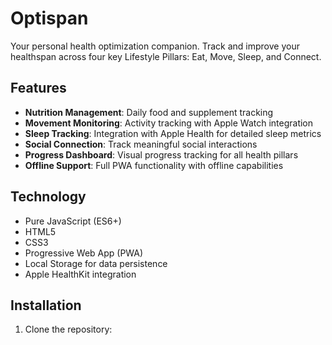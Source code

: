 # Optispan

Your personal health optimization companion. Track and improve your healthspan across four key Lifestyle Pillars: Eat, Move, Sleep, and Connect.

## Features

- **Nutrition Management**: Daily food and supplement tracking
- **Movement Monitoring**: Activity tracking with Apple Watch integration
- **Sleep Tracking**: Integration with Apple Health for detailed sleep metrics
- **Social Connection**: Track meaningful social interactions
- **Progress Dashboard**: Visual progress tracking for all health pillars
- **Offline Support**: Full PWA functionality with offline capabilities

## Technology

- Pure JavaScript (ES6+)
- HTML5
- CSS3
- Progressive Web App (PWA)
- Local Storage for data persistence
- Apple HealthKit integration

## Installation

1. Clone the repository: